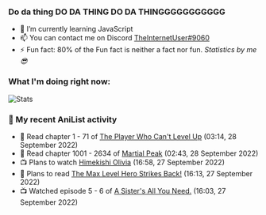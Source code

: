 ### Do da thing DO DA THING DO DA THINGGGGGGGGGGG

<!-- **TheInternetUser0/TheInternetUser0** is a ✨ _special_ ✨ repository because its `README.md` (this file) appears on your GitHub profile. -->


- 🌱 I’m currently learning JavaScript
- 📫 You can contact me on Discord [TheInternetUser#9060](https://discord.com/users/534117072796385300)
- ⚡ Fun fact: 80% of the Fun fact is neither a fact nor fun. _Statistics by me 😎_

### What I'm doing right now:
![Stats](https://discord.c99.nl/widget/theme-3/534117072796385300.png)

### 🌸 My recent AniList activity

<!-- ANILIST_ACTIVITY:start -->

-   📖 Read chapter 1 - 71 of [The Player Who Can't Level Up](https://anilist.co/manga/130511) (03:14, 28 September 2022)
-   📖 Read chapter 1001 - 2634 of [Martial Peak](https://anilist.co/manga/104494) (02:43, 28 September 2022)
-   📺 Plans to watch [Himekishi Olivia](https://anilist.co/anime/21073) (16:58, 27 September 2022)
-   📖 Plans to read [The Max Level Hero Strikes Back!](https://anilist.co/manga/125636) (16:13, 27 September 2022)
-   📺 Watched episode 5 - 6 of [A Sister's All You Need.](https://anilist.co/anime/98596) (16:03, 27 September 2022)

<!-- ANILIST_ACTIVITY:end -->
